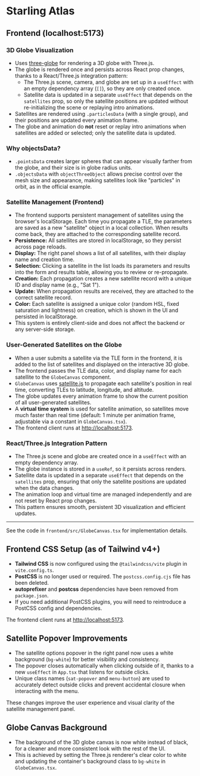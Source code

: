 # Starling Atlas

## Frontend (localhost:5173)

### 3D Globe Visualization

- Uses [three-globe](https://github.com/vasturiano/three-globe) for rendering a 3D globe with Three.js.
- The globe is rendered once and persists across React prop changes, thanks to a React/Three.js integration pattern:
  - The Three.js scene, camera, and globe are set up in a `useEffect` with an empty dependency array (`[]`), so they are only created once.
  - Satellite data is updated in a separate `useEffect` that depends on the `satellites` prop, so only the satellite positions are updated without re-initializing the scene or replaying intro animations.
- Satellites are rendered using `.particlesData` (with a single group), and their positions are updated every animation frame.
- The globe and animation do **not** reset or replay intro animations when satellites are added or selected; only the satellite data is updated.

### Why objectsData?

- `.pointsData` creates larger spheres that can appear visually farther from the globe, and their size is in globe radius units.
- `.objectsData` with `objectThreeObject` allows precise control over the mesh size and appearance, making satellites look like "particles" in orbit, as in the official example.

### Satellite Management (Frontend)

- The frontend supports persistent management of satellites using the browser's localStorage. Each time you propagate a TLE, the parameters are saved as a new "satellite" object in a local collection. When results come back, they are attached to the corresponding satellite record.
- **Persistence:** All satellites are stored in localStorage, so they persist across page reloads.
- **Display:** The right panel shows a list of all satellites, with their display name and creation time.
- **Selection:** Clicking a satellite in the list loads its parameters and results into the form and results table, allowing you to review or re-propagate.
- **Creation:** Each propagation creates a new satellite record with a unique ID and display name (e.g., "Sat 1").
- **Update:** When propagation results are received, they are attached to the correct satellite record.
- **Color:** Each satellite is assigned a unique color (random HSL, fixed saturation and lightness) on creation, which is shown in the UI and persisted in localStorage.
- This system is entirely client-side and does not affect the backend or any server-side storage.

### User-Generated Satellites on the Globe

- When a user submits a satellite via the TLE form in the frontend, it is added to the list of satellites and displayed on the interactive 3D globe.
- The frontend passes the TLE data, color, and display name for each satellite to the `GlobeCanvas` component.
- `GlobeCanvas` uses [satellite.js](https://github.com/shashwatak/satellite-js) to propagate each satellite's position in real time, converting TLEs to latitude, longitude, and altitude.
- The globe updates every animation frame to show the current position of all user-generated satellites.
- A **virtual time system** is used for satellite animation, so satellites move much faster than real time (default: 1 minute per animation frame, adjustable via a constant in `GlobeCanvas.tsx`).
- The frontend client runs at [http://localhost:5173](http://localhost:5173).

### React/Three.js Integration Pattern

- The Three.js scene and globe are created once in a `useEffect` with an empty dependency array.
- The globe instance is stored in a `useRef`, so it persists across renders.
- Satellite data is updated in a separate `useEffect` that depends on the `satellites` prop, ensuring that only the satellite positions are updated when the data changes.
- The animation loop and virtual time are managed independently and are not reset by React prop changes.
- This pattern ensures smooth, persistent 3D visualization and efficient updates.

---

See the code in `frontend/src/GlobeCanvas.tsx` for implementation details.

## Frontend CSS Setup (as of Tailwind v4+)

- **Tailwind CSS** is now configured using the `@tailwindcss/vite` plugin in `vite.config.ts`.
- **PostCSS** is no longer used or required. The `postcss.config.cjs` file has been deleted.
- **autoprefixer** and **postcss** dependencies have been removed from `package.json`.
- If you need additional PostCSS plugins, you will need to reintroduce a PostCSS config and dependencies.

The frontend client runs at [http://localhost:5173](http://localhost:5173).

## Satellite Popover Improvements

- The satellite options popover in the right panel now uses a white background (`bg-white`) for better visibility and consistency.
- The popover closes automatically when clicking outside of it, thanks to a new `useEffect` in `App.tsx` that listens for outside clicks.
- Unique class names (`sat-popover` and `menu-button`) are used to accurately detect outside clicks and prevent accidental closure when interacting with the menu.

These changes improve the user experience and visual clarity of the satellite management panel.

## Globe Canvas Background

- The background of the 3D globe canvas is now white instead of black, for a cleaner and more consistent look with the rest of the UI.
- This is achieved by setting the Three.js renderer's clear color to white and updating the container's background class to `bg-white` in `GlobeCanvas.tsx`.
